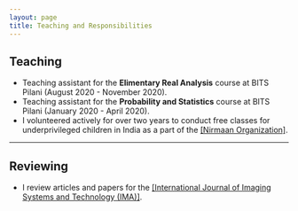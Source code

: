 ```yaml
---
layout: page
title: Teaching and Responsibilities
---
```


## Teaching

- Teaching assistant for the **Elimentary Real Analysis** course at BITS Pilani (August 2020 - November 2020). 
- Teaching assistant for the **Probability and Statistics** course at BITS Pilani (January 2020 - April 2020).
- I volunteered actively for over two years to conduct free classes for underprivileged children in India as a part of the <a href="https://nirmaan.org/" target="_blank">[Nirmaan Organization]</a>. 

---

## Reviewing

- I review articles and papers for the <a href="https://onlinelibrary.wiley.com/journal/10981098" target="_blank">[International Journal of Imaging Systems and Technology (IMA)]</a>. 
